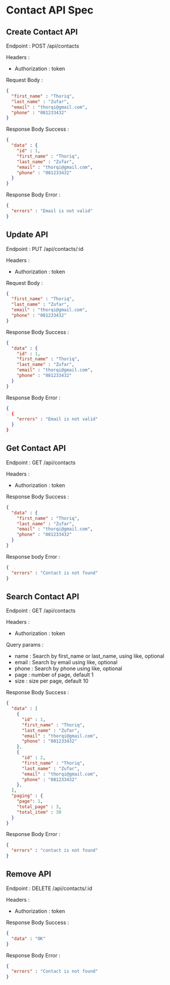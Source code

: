 # Contact API Spec

## Create Contact API

Endpoint : POST /api/contacts

Headers :
- Authorization : token

Request Body :
```json
{
  "first_name" : "Thoriq",
  "last_name" : "Zufar",
  "email" : "thorqi@gmail.com",
  "phone" : "081233432"
}
```

Response Body Success :
```json
{
  "data" : {
    "id" : 1,
    "first_name" : "Thoriq",
    "last_name" : "Zufar",
    "email" : "thorqi@gmail.com",
    "phone" : "081233432"
  }
}
```

Response Body Error :
```json
{
  "errors" : "Email is not valid"
}
```

## Update API

Endpoint : PUT /api/contacts/:id

Headers :
- Authorization : token

Request Body :
```json
{
  "first_name" : "Thoriq",
  "last_name" : "Zufar",
  "email" : "thorqi@gmail.com",
  "phone" : "081233432"
}
```

Response Body Success :
```json
{
  "data" : {
    "id" : 1,
    "first_name" : "Thoriq",
    "last_name" : "Zufar",
    "email" : "thorqi@gmail.com",
    "phone" : "081233432"
  }
}
```

Response Body Error :
```json
{
  {
    "errors" : "Email is not valid"
  }
}
```

## Get Contact API

Endpoint : GET /api/contacts

Headers :
- Authorization : token

Response Body Success :
```json
{
  "data" : {
    "first_name" : "Thoriq",
    "last_name" : "Zufar",
    "email" : "thorqi@gmail.com",
    "phone" : "081233432"
  }
}
```

Response body Error :
```json
{
  "errors" : "Contact is not found"
}
```

## Search Contact API

Endpoint : GET /api/contacts

Headers :
- Authorization : token

Query params :
- name : Search by first_name or last_name, using like, optional
- email : Search by email using like, optional
- phone : Search by phone using like, optional
- page : number of page, default 1
- size : size per page, default 10

Response Body Success :
```json
{
  "data" : [
    {
      "id" : 1,
      "first_name" : "Thoriq",
      "last_name" : "Zufar",
      "email" : "thorqi@gmail.com",
      "phone" : "081233432"
    },
    {
      "id" : 2,
      "first_name" : "Thoriq",
      "last_name" : "Zufar",
      "email" : "thorqi@gmail.com",
      "phone" : "081233432"
    },
  ],
  "paging" : {
    "page": 1,
    "total_page" : 3,
    "total_item" : 30
  }
}
```

Response Body Error :
```json
{
  "errors" : "contact is not found"
}
```

## Remove API

Endpoint : DELETE /api/contacts/:id

Headers :
- Authorization : token

Response Body Success :
```json
{
  "data" : "OK"
}
```

Response Body Error :
```json
{
  "errors" : "Contact is not found"
}
```